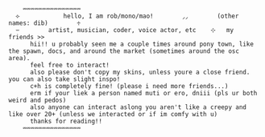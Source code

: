         ⏔⏔⏔⏔⏔⏔⏔⏔⏔⏔⏔⏔⏔⏔⏔
      ⟣            hello, I am rob/mono/mao!        ⸝⸝        (other names: dib)        ♱
      ⏖        artist, musician, coder, voice actor, etc    ⊹   my friends >>
          hii!! u probably seen me a couple times around pony town, like the spawn, docs, and around the market (sometimes around the osc area).
          feel free to interact!
          also please don't copy my skins, unless youre a close friend. you can also take slight inspo!
          c+h is completely fine! (please i need more friends...)
          erm if your liek a person named muti or ero, dniii (pls ur both weird and pedos)
          also anyone can interact aslong you aren't like a creepy and like over 20+ (unless we interacted or if im comfy with u)
          thanks for reading!!
        ⏔⏔⏔⏔⏔⏔⏔⏔⏔⏔⏔⏔⏔⏔⏔
